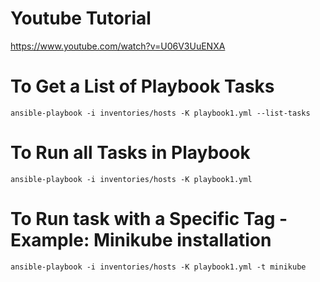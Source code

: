 # Youtube Tutorial
https://www.youtube.com/watch?v=U06V3UuENXA

# To Get a List of Playbook Tasks
``` shell
ansible-playbook -i inventories/hosts -K playbook1.yml --list-tasks
```

# To Run all Tasks in Playbook
```shell
ansible-playbook -i inventories/hosts -K playbook1.yml
```

# To Run task with a Specific Tag - Example: Minikube installation
```shell
ansible-playbook -i inventories/hosts -K playbook1.yml -t minikube
```
